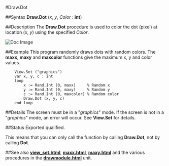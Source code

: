 
#Draw.Dot

##Syntax
**Draw.Dot** (_x_, _y_, _Color_ : **int**)


##Description
The **Draw.Dot** procedure is used to color the dot (pixel) at location (_x_, _y_) using the specified _Color_.



![Doc Image](draw_dot01.gif)


##Example
This program randomly draws dots with random colors. The **maxx**, **maxy** and **maxcolor** functions give the maximum x, y and color values.



        View.Set ("graphics")
        var x, y, c : int
        loop
            x := Rand.Int (0, maxx)     % Random x
            y := Rand.Int (0, maxy)     % Random y
            c := Rand.Int (0, maxcolor) % Random color
            Draw.Dot (x, y, c)
        end loop
##Details
The screen must be in a "_graphics_" mode. If the screen is not in a "_graphics_" mode, an error will occur. See **View.Set** for details.


##Status
Exported qualified.

This means that you can only call the function by calling **Draw.Dot**, not by calling **Dot**.


##See also
**[view_set.html](View.Set)**, **[maxx.html](maxx)**, **[maxy.html](maxy)** and the various procedures in the **[drawmodule.html](Draw)** unit.

